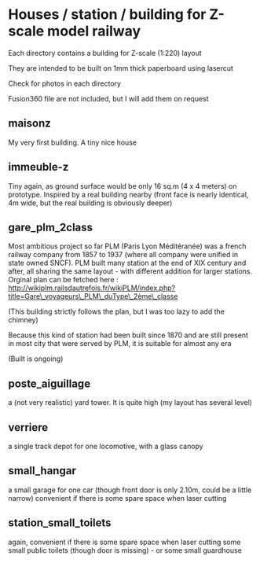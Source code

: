 # Houses / station / building for Z-scale model railway

Each directory contains a building for Z-scale (1:220) layout

They are intended to be built on 1mm thick paperboard using lasercut

Check for photos in each directory

Fusion360 file are not included, but I will add them on request

## maisonz
My very first building. A tiny nice house

## immeuble-z
Tiny again, as ground surface would be only 16 sq.m (4 x 4 meters) on prototype.
Inspired by a real building nearby (front face is nearly identical, 4m wide, but the real
building is obviously deeper)

## gare\_plm\_2class
Most ambitious project so far
PLM (Paris Lyon Méditéranée) was a french railway company from 1857 to 1937 (where all company were unified
in state owned SNCF). PLM built many station at the end of XIX century and after, all sharing the same
layout - with different addition for larger stations.
Orginal plan can be fetched here :
http://wikiplm.railsdautrefois.fr/wikiPLM/index.php?title=Gare\_voyageurs\_PLM\_duType\_2ème\_classe

(This building strictly follows the plan, but I was too lazy to add the chimney)

Because this kind of station had been built since 1870 and are still present in most city that were served by
PLM, it is suitable for almost any era

(Built is ongoing)

## poste\_aiguillage
a (not very realistic) yard tower. It is quite high (my layout has several level) 

## verriere
a single track depot for one locomotive, with a glass canopy

## small\_hangar
a small garage for one car (though front door is only 2.10m, could be a little narrow) 
convenient if there is some spare space when laser cutting

## station\_small\_toilets
again, convenient if there is some spare space when laser cutting
some small public toilets (though door is missing) - or some small guardhouse


